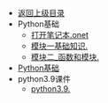 - [返回上级目录](../_sidebar.md)
- Python基础
    - [打开笔记本.onet](Python基础/打开笔记本.onetoc2)
    - [模块一基础知识.](Python基础/模块一基础知识.one)
    - [模块二_函数和模块.](Python基础/模块二_函数和模块.one)
- [Python基础](Python基础.md)
- python3.9课件
    - [python3.9.](python3.9课件/python3.9.txt)